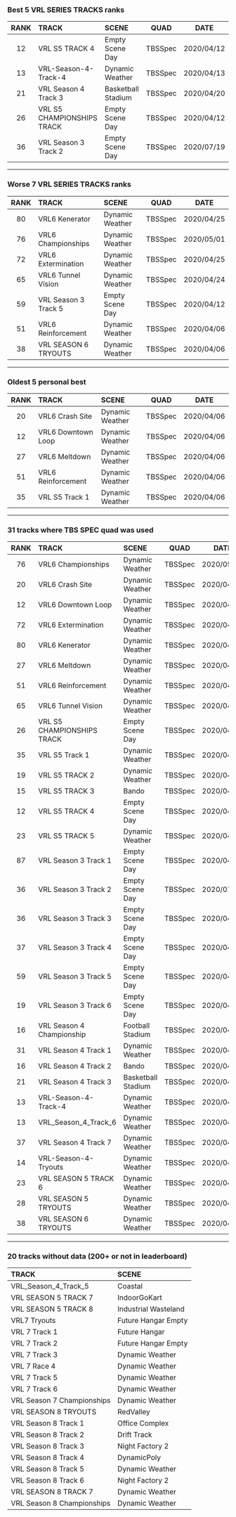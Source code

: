 ### Best 5 VRL SERIES TRACKS ranks
|RANK|TRACK|SCENE|QUAD|DATE|
|:---:|:---|:---|:---:|:---:|
|12|VRL S5 TRACK 4|Empty Scene Day|TBSSpec|2020/04/12|
|13|VRL-Season-4-Track-4|Dynamic Weather|TBSSpec|2020/04/13|
|21|VRL Season 4 Track 3|Basketball Stadium|TBSSpec|2020/04/20|
|26|VRL S5 CHAMPIONSHIPS TRACK|Empty Scene Day|TBSSpec|2020/04/12|
|36|VRL Season 3 Track 2|Empty Scene Day|TBSSpec|2020/07/19|
---
### Worse 7 VRL SERIES TRACKS ranks
|RANK|TRACK|SCENE|QUAD|DATE|
|:---:|:---|:---|:---:|:---:|
|80|VRL6 Kenerator|Dynamic Weather|TBSSpec|2020/04/25|
|76|VRL6 Championships|Dynamic Weather|TBSSpec|2020/05/01|
|72|VRL6 Extermination|Dynamic Weather|TBSSpec|2020/04/25|
|65|VRL6 Tunnel Vision|Dynamic Weather|TBSSpec|2020/04/24|
|59|VRL Season 3 Track 5|Empty Scene Day|TBSSpec|2020/04/12|
|51|VRL6 Reinforcement|Dynamic Weather|TBSSpec|2020/04/06|
|38|VRL SEASON 6 TRYOUTS|Dynamic Weather|TBSSpec|2020/04/06|
---
### Oldest 5 personal best
|RANK|TRACK|SCENE|QUAD|DATE|
|:---:|:---|:---|:---:|:---:|
|20|VRL6 Crash Site|Dynamic Weather|TBSSpec|2020/04/06|
|12|VRL6 Downtown Loop|Dynamic Weather|TBSSpec|2020/04/06|
|27|VRL6 Meltdown|Dynamic Weather|TBSSpec|2020/04/06|
|51|VRL6 Reinforcement|Dynamic Weather|TBSSpec|2020/04/06|
|35|VRL S5 Track 1|Dynamic Weather|TBSSpec|2020/04/06|
---
### 31 tracks where TBS SPEC quad was used
|RANK|TRACK|SCENE|QUAD|DATE|
|:---:|:---|:---|:---:|:---:|
|76|VRL6 Championships|Dynamic Weather|TBSSpec|2020/05/01|
|20|VRL6 Crash Site|Dynamic Weather|TBSSpec|2020/04/06|
|12|VRL6 Downtown Loop|Dynamic Weather|TBSSpec|2020/04/06|
|72|VRL6 Extermination|Dynamic Weather|TBSSpec|2020/04/25|
|80|VRL6 Kenerator|Dynamic Weather|TBSSpec|2020/04/25|
|27|VRL6 Meltdown|Dynamic Weather|TBSSpec|2020/04/06|
|51|VRL6 Reinforcement|Dynamic Weather|TBSSpec|2020/04/06|
|65|VRL6 Tunnel Vision|Dynamic Weather|TBSSpec|2020/04/24|
|26|VRL S5 CHAMPIONSHIPS TRACK|Empty Scene Day|TBSSpec|2020/04/12|
|35|VRL S5 Track 1|Dynamic Weather|TBSSpec|2020/04/06|
|19|VRL S5 TRACK 2|Dynamic Weather|TBSSpec|2020/04/06|
|15|VRL S5 TRACK 3|Bando|TBSSpec|2020/04/28|
|12|VRL S5 TRACK 4|Empty Scene Day|TBSSpec|2020/04/12|
|23|VRL S5 TRACK 5|Dynamic Weather|TBSSpec|2020/04/06|
|87|VRL Season 3 Track 1|Empty Scene Day|TBSSpec|2020/04/12|
|36|VRL Season 3 Track 2|Empty Scene Day|TBSSpec|2020/07/19|
|36|VRL Season 3 Track 3|Empty Scene Day|TBSSpec|2020/04/12|
|37|VRL Season 3 Track 4|Empty Scene Day|TBSSpec|2020/04/12|
|59|VRL Season 3 Track 5|Empty Scene Day|TBSSpec|2020/04/12|
|19|VRL Season 3 Track 6|Empty Scene Day|TBSSpec|2020/04/12|
|16|VRL Season 4 Championship|Football Stadium|TBSSpec|2020/04/06|
|31|VRL Season 4 Track 1|Dynamic Weather|TBSSpec|2020/04/06|
|16|VRL Season 4 Track 2|Bando|TBSSpec|2020/04/19|
|21|VRL Season 4 Track 3|Basketball Stadium|TBSSpec|2020/04/20|
|13|VRL-Season-4-Track-4|Dynamic Weather|TBSSpec|2020/04/13|
|13|VRL_Season_4_Track_6|Dynamic Weather|TBSSpec|2020/04/13|
|37|VRL Season 4 Track 7|Dynamic Weather|TBSSpec|2020/04/06|
|14|VRL-Season-4-Tryouts|Dynamic Weather|TBSSpec|2020/04/06|
|23|VRL SEASON 5 TRACK 6|Dynamic Weather|TBSSpec|2020/04/06|
|28|VRL SEASON 5 TRYOUTS|Dynamic Weather|TBSSpec|2020/04/06|
|38|VRL SEASON 6 TRYOUTS|Dynamic Weather|TBSSpec|2020/04/06|
---
### 20 tracks without data (200+ or not in leaderboard)
|TRACK|SCENE|
|:---|:---|
|VRL_Season_4_Track_5|Coastal|
|VRL SEASON 5 TRACK 7|IndoorGoKart|
|VRL SEASON 5 TRACK 8|Industrial Wasteland|
|VRL7 Tryouts|Future Hangar Empty|
|VRL 7 Track 1|Future Hangar|
|VRL 7 Track 2|Future Hangar Empty|
|VRL 7 Track 3|Dynamic Weather|
|VRL 7 Race 4|Dynamic Weather|
|VRL 7 Track 5|Dynamic Weather|
|VRL 7 Track 6|Dynamic Weather|
|VRL Season 7 Championships|Dynamic Weather|
|VRL SEASON 8 TRYOUTS|RedValley|
|VRL Season 8 Track 1|Office Complex|
|VRL Season 8 Track 2|Drift Track|
|VRL Season 8 Track 3|Night Factory 2|
|VRL Season 8 Track 4|DynamicPoly|
|VRL Season 8 Track 5|Dynamic Weather|
|VRL Season 8 Track 6|Night Factory 2|
|VRL SEASON 8 TRACK 7|Dynamic Weather|
|VRL Season 8 Championships|Dynamic Weather|
